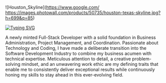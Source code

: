 
![Houston_Skyline](https://www.google.com/
https://images.photowall.com/products/50735/houston-texas-skyline.jpg?h=699&q=85)

[![Typing SVG](https://readme-typing-svg.demolab.com?font=Exo&weight=600&size=35&pause=1000&color=2E77F7&center=true&vCenter=true&width=435&lines=Shatha+Morales;Full-Stack+Developer)](https://git.io/typing-svg)

A newly minted Full-Stack Developer with a solid foundation in Business Administration, Project Management, and Coordination. Passionate about Technology and Coding, I have made a deliberate transition into the Software Development Industry to combine my business acumen with technical expertise. Meticulous attention to detail, a creative problem-solving mindset, and an unwavering work ethic are my defining traits that enable me to consistently deliver exceptional results while continuously honing my skills to stay ahead in this ever-evolving field.
